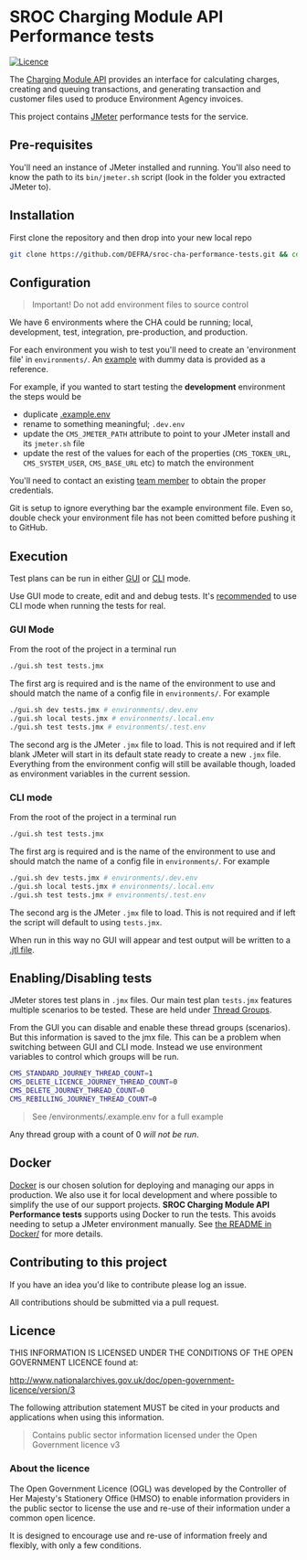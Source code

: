 # SROC Charging Module API Performance tests

[![Licence](https://img.shields.io/badge/Licence-OGLv3-blue.svg)](http://www.nationalarchives.gov.uk/doc/open-government-licence/version/3)

The [Charging Module API](https://github.com/defra/sroc-charging-module-api) provides an interface for calculating charges, creating and queuing transactions, and generating transaction and customer files used to produce Environment Agency invoices.

This project contains [JMeter](https://jmeter.apache.org/) performance tests for the service.

## Pre-requisites

You'll need an instance of JMeter installed and running. You'll also need to know the path to its `bin/jmeter.sh` script (look in the folder you extracted JMeter to).

## Installation

First clone the repository and then drop into your new local repo

```bash
git clone https://github.com/DEFRA/sroc-cha-performance-tests.git && cd sroc-cha-performance-tests
```

## Configuration

> Important! Do not add environment files to source control

We have 6 environments where the CHA could be running; local, development, test, integration, pre-production, and production.

For each environment you wish to test you'll need to create an 'environment file' in  `environments/`. An [example](/environments/example.env) with dummy data is provided as a reference.

For example, if you wanted to start testing the **development** environment the steps would be

- duplicate [.example.env](/environments/example.env)
- rename to something meaningful; `.dev.env`
- update the `CMS_JMETER_PATH` attribute to point to your JMeter install and its `jmeter.sh` file
- update the rest of the values for each of the properties (`CMS_TOKEN_URL`, `CMS_SYSTEM_USER`, `CMS_BASE_URL` etc) to match the environment

You'll need to contact an existing [team member](https://github.com/DEFRA/sroc-service-team) to obtain the proper credentials.

Git is setup to ignore everything bar the example environment file. Even so, double check your environment file has not been comitted before pushing it to GitHub.

## Execution

Test plans can be run in either [GUI](https://jmeter.apache.org/usermanual/get-started.html#running) or [CLI](https://jmeter.apache.org/usermanual/get-started.html#non_gui) mode.

Use GUI mode to create, edit and and debug tests. It's [recommended](https://jmeter.apache.org/usermanual/best-practices.html#lean_mean) to use CLI mode when running the tests for real.

### GUI Mode

From the root of the project in a terminal run

```bash
./gui.sh test tests.jmx
```

The first arg is required and is the name of the environment to use and should match the name of a config file in `environments/`. For example

```bash
./gui.sh dev tests.jmx # environments/.dev.env
./gui.sh local tests.jmx # environments/.local.env
./gui.sh test tests.jmx # environments/.test.env
```

The second arg is the JMeter `.jmx` file to load. This is not required and if left blank JMeter will start in its default state ready to create a new `.jmx` file. Everything from the environment config will still be available though, loaded as environment variables in the current session.

### CLI mode

From the root of the project in a terminal run

```bash
./gui.sh test tests.jmx
```

The first arg is required and is the name of the environment to use and should match the name of a config file in `environments/`. For example

```bash
./gui.sh dev tests.jmx # environments/.dev.env
./gui.sh local tests.jmx # environments/.local.env
./gui.sh test tests.jmx # environments/.test.env
```

The second arg is the JMeter `.jmx` file to load. This is not required and if left the script will default to using `tests.jmx`.

When run in this way no GUI will appear and test output will be written to a [.jtl file](https://jmeter.apache.org/usermanual/listeners.html#batch).

## Enabling/Disabling tests

JMeter stores test plans in `.jmx` files. Our main test plan `tests.jmx` features multiple scenarios to be tested. These are held under [Thread Groups](https://jmeter.apache.org/usermanual/test_plan.html#thread_group).

From the GUI you can disable and enable these thread groups (scenarios). But this information is saved to the jmx file. This can be a problem when switching between GUI and CLI mode. Instead we use environment variables to control which groups will be run.

```bash
CMS_STANDARD_JOURNEY_THREAD_COUNT=1
CMS_DELETE_LICENCE_JOURNEY_THREAD_COUNT=0
CMS_DELETE_JOURNEY_THREAD_COUNT=0
CMS_REBILLING_JOURNEY_THREAD_COUNT=0
```

> See /environments/.example.env for a full example

Any thread group with a count of 0 _will not be run_.

## Docker

[Docker](https://www.docker.com/) is our chosen solution for deploying and managing our apps in production. We also use it for local development and where possible to simplify the use of our support projects. **SROC Charging Module API Performance tests** supports using Docker to run the tests. This avoids needing to setup a JMeter environment manually. See [the README in Docker/](/docker/README.md) for more details.

## Contributing to this project

If you have an idea you'd like to contribute please log an issue.

All contributions should be submitted via a pull request.

## Licence

THIS INFORMATION IS LICENSED UNDER THE CONDITIONS OF THE OPEN GOVERNMENT LICENCE found at:

<http://www.nationalarchives.gov.uk/doc/open-government-licence/version/3>

The following attribution statement MUST be cited in your products and applications when using this information.

> Contains public sector information licensed under the Open Government licence v3

### About the licence

The Open Government Licence (OGL) was developed by the Controller of Her Majesty's Stationery Office (HMSO) to enable information providers in the public sector to license the use and re-use of their information under a common open licence.

It is designed to encourage use and re-use of information freely and flexibly, with only a few conditions.

